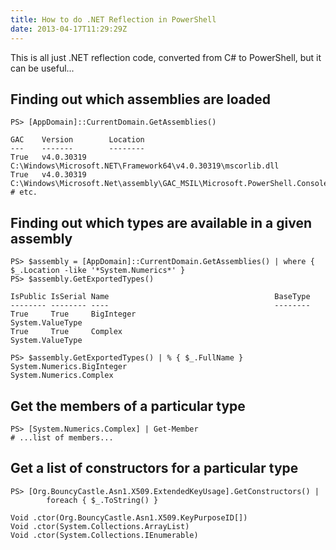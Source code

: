 ```yaml
---
title: How to do .NET Reflection in PowerShell
date: 2013-04-17T11:29:29Z
---
```

This is all just .NET reflection code, converted from C# to PowerShell, but it can be useful...

Finding out which assemblies are loaded
--

    PS> [AppDomain]::CurrentDomain.GetAssemblies()

	GAC    Version        Location
	---    -------        --------
	True   v4.0.30319     C:\Windows\Microsoft.NET\Framework64\v4.0.30319\mscorlib.dll
	True   v4.0.30319     C:\Windows\Microsoft.Net\assembly\GAC_MSIL\Microsoft.PowerShell.ConsoleHost\v...
	# etc.

Finding out which types are available in a given assembly
--

	PS> $assembly = [AppDomain]::CurrentDomain.GetAssemblies() | where { $_.Location -like '*System.Numerics*' }
	PS> $assembly.GetExportedTypes()

	IsPublic IsSerial Name                                     BaseType
	-------- -------- ----                                     --------
	True     True     BigInteger                               System.ValueType
	True     True     Complex                                  System.ValueType

	PS> $assembly.GetExportedTypes() | % { $_.FullName }
	System.Numerics.BigInteger
	System.Numerics.Complex

Get the members of a particular type
--

	PS> [System.Numerics.Complex] | Get-Member
	# ...list of members...

Get a list of constructors for a particular type
--

	PS> [Org.BouncyCastle.Asn1.X509.ExtendedKeyUsage].GetConstructors() |
			foreach { $_.ToString() }
	
	Void .ctor(Org.BouncyCastle.Asn1.X509.KeyPurposeID[])
	Void .ctor(System.Collections.ArrayList)
	Void .ctor(System.Collections.IEnumerable)

